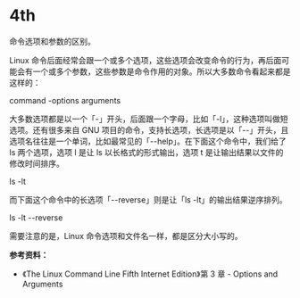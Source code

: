 # 4th

命令选项和参数的区别。

Linux 命令后面经常会跟一个或多个选项，这些选项会改变命令的行为，再后面可能会有一个或多个参数，这些参数是命令作用的对象。所以大多数命令看起来都是这样的：

command -options arguments

大多数选项都是以一个「-」开头，后面跟一个字母，比如「-l」，这种选项叫做短选项。还有很多来自 GNU 项目的命令，支持长选项，长选项是以「--」开头，且选项名往往是一个单词，比如最常见的「--help」。在下面这个命令中，我们给了 ls 两个选项，选项 l 是让 ls 以长格式的形式输出，选项 t 是让输出结果以文件的修改时间排序。

ls -lt

而下面这个命令中的长选项「--reverse」则是让「ls -lt」的输出结果逆序排列。

ls -lt --reverse

需要注意的是，Linux 命令选项和文件名一样，都是区分大小写的。

**参考资料：**

* 《The Linux Command Line Fifth Internet Edition》第 3 章 - Options and Arguments

